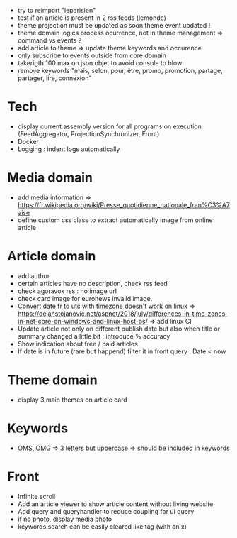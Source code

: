 * try to reimport "leparisien"
* test if an article is present in 2 rss feeds (lemonde)
* theme projection must be updated as soon theme event updated !
* theme domain logics process ocurrence, not in theme management => command vs events ?
* add article to theme => update theme keywords and occurence
* only subscribe to events outside from core domain
* takerigth 100 max on json objet to avoid console to blow
* remove keywords "mais, selon, pour, être, promo, promotion, partage, partager, lire, connexion"

# Tech
* display current assembly version for all programs on execution (FeedAggregator, ProjectionSynchronizer, Front)
* Docker
* Logging : indent logs automatically

# Media domain
* add media information
  => https://fr.wikipedia.org/wiki/Presse_quotidienne_nationale_fran%C3%A7aise
* define custom css class to extract automatically image from online article

# Article domain
* add author
* certain articles have no description, check rss feed
* check agoravox rss : no image url
* check card image for euronews invalid image.
* Convert date fr to utc with timezone doesn't work on linux
  => https://dejanstojanovic.net/aspnet/2018/july/differences-in-time-zones-in-net-core-on-windows-and-linux-host-os/
  => add linux CI
* Update article not only on different publish date but also when title or summary changed a little bit : introduce % accuracy
* Show indication about free / paid articles
* If date is in future (rare but happend) filter it in front query : Date < now 

# Theme domain
* display 3 main themes on article card

# Keywords
- OMS, OMG => 3 letters but uppercase => should be included in keywords

# Front
* Infinite scroll
* Add an article viewer to show article content without living website
* Add query and queryhandler to reduce coupling for ui query
* if no photo, display media photo
* keywords search can be easily cleared like tag (with an x)
